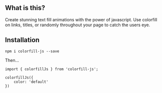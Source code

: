## What is this? 

Create stunning text fill animations with the power of javascript. Use colorfill on links, titles, or randomly throughout your page to catch the users eye.

## Installation

` npm i colorfill-js --save `

Then...

```
import { colorfillJs } from 'colorfill-js';

colorfillJs({
    color: 'default'
})
```